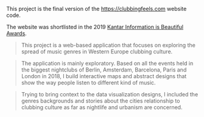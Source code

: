 This project is the final version of the https://clubbingfeels.com website code.

The website was shortlisted in the 2019 [Kantar Information is Beautiful Awards](https://www.informationisbeautifulawards.com/showcase/3920-clubbing-feels).

> This project is a web-based application that focuses on exploring the spread of music genres in Western Europe clubbing culture.

> The application is mainly exploratory. Based on all the events held in the biggest nightclubs of Berlin, Amsterdam, Barcelona, Paris and London in 2018, I build interactive maps and abstract designs that show the way people listen to different kind of music.

> Trying to bring context to the data visualization designs, I included the genres backgrounds and stories about the cities relationship to clubbing culture as far as nightlife and urbanism are concerned.
